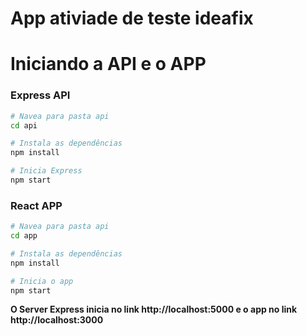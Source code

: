# App ativiade de teste ideafix

# Iniciando a API e o APP

### Express API
``` bash
# Navea para pasta api
cd api

# Instala as dependências
npm install

# Inicia Express
npm start

```

### React APP

``` bash
# Navea para pasta api
cd app

# Instala as dependências
npm install

# Inicia o app
npm start

```

**O Server Express inicia no link http://localhost:5000 e o app no link http://localhost:3000**

